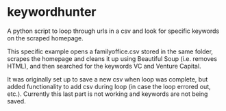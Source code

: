 # keywordhunter
A python script to loop through urls in a csv and look for specific keywords on the scraped homepage.


This specific example opens a familyoffice.csv stored in the same folder,
scrapes the homepage and cleans it up using Beautiful Soup (i.e. removes HTML),
and then searched for the keywords VC and Venture Capital.

It was originally set up to save a new csv when loop was complete,
but added functionality to add csv during loop (in case the loop errored out, etc.).
Currently this last part is not working and keywords are not being saved.
